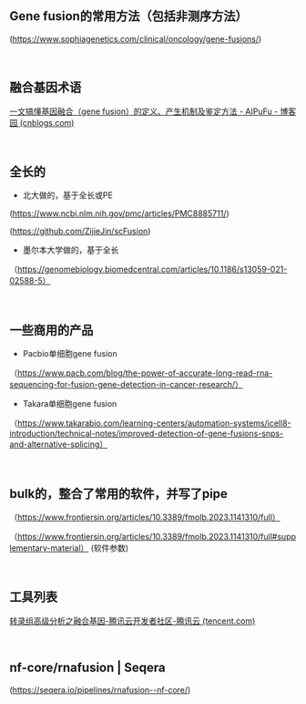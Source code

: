 ## Gene fusion的常用方法（包括非测序方法）
(https://www.sophiagenetics.com/clinical/oncology/gene-fusions/)

</br>

## 融合基因术语
[一文搞懂基因融合（gene fusion）的定义、产生机制及鉴定方法 - AIPuFu - 博客园 (cnblogs.com)](https://www.cnblogs.com/aipufu/p/11615336.html)

</br>



## 全长的
- 北大做的，基于全长或PE

(https://www.ncbi.nlm.nih.gov/pmc/articles/PMC8885711/)

(https://github.com/ZijieJin/scFusion)

- 墨尔本大学做的，基于全长
  
（https://genomebiology.biomedcentral.com/articles/10.1186/s13059-021-02588-5）

</br>

## 一些商用的产品
- Pacbio单细胞gene fusion

（https://www.pacb.com/blog/the-power-of-accurate-long-read-rna-sequencing-for-fusion-gene-detection-in-cancer-research/）

- Takara单细胞gene fusion

（https://www.takarabio.com/learning-centers/automation-systems/icell8-introduction/technical-notes/improved-detection-of-gene-fusions-snps-and-alternative-splicing）

</br>


## bulk的，整合了常用的软件，并写了pipe
（https://www.frontiersin.org/articles/10.3389/fmolb.2023.1141310/full）

（https://www.frontiersin.org/articles/10.3389/fmolb.2023.1141310/full#supplementary-material） (软件参数)


</br>


## 工具列表
[转录组高级分析之融合基因-腾讯云开发者社区-腾讯云 (tencent.com)](https://github.com/user-attachments/assets/3c0a44b2-33e7-4470-9eb2-0ce5d280ebcd)

</br>

## nf-core/rnafusion | Seqera
(https://seqera.io/pipelines/rnafusion--nf-core/)

